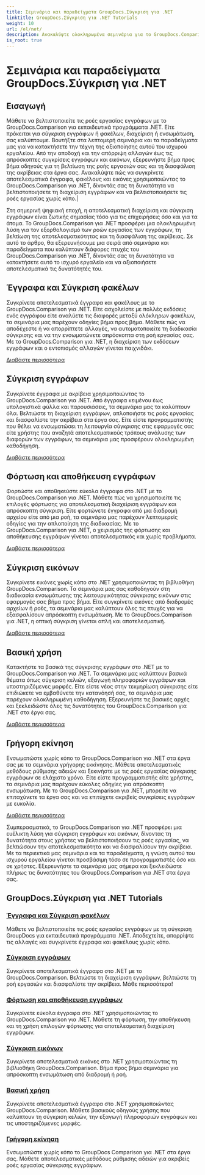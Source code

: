 ```yaml
---
title: Σεμινάρια και παραδείγματα GroupDocs.Σύγκριση για .NET
linktitle: GroupDocs.Σύγκριση για .NET Tutorials
weight: 10
url: /el/net/
description: Ανακαλύψτε ολοκληρωμένα σεμινάρια για το GroupDocs.Comparison για .NET, διευκολύνοντας την αποτελεσματική σύγκριση, διαχείριση και ενσωμάτωση εγγράφων και φακέλων χωρίς κόπο.
is_root: true
---
```


# Σεμινάρια και παραδείγματα GroupDocs.Σύγκριση για .NET

## Εισαγωγή

Μάθετε να βελτιστοποιείτε τις ροές εργασίας εγγράφων με το GroupDocs.Comparison για εκπαιδευτικά προγράμματα .NET. Είτε πρόκειται για σύγκριση εγγράφων ή φακέλων, διαχείριση ή ενσωμάτωση, σας καλύπτουμε. Βουτήξτε στα λεπτομερή σεμινάρια και τα παραδείγματα μας για να κατακτήσετε την τέχνη της αξιοποίησης αυτού του ισχυρού εργαλείου. Από την αποδοχή και την απόρριψη αλλαγών έως τις απρόσκοπτες συγκρίσεις εγγράφων και εικόνων, εξερευνήστε βήμα προς βήμα οδηγούς για τη βελτίωση της ροής εργασιών σας και τη διασφάλιση της ακρίβειας στα έργα σας. Ανακαλύψτε πώς να συγκρίνετε αποτελεσματικά έγγραφα, φακέλους και εικόνες χρησιμοποιώντας το GroupDocs.Comparison για .NET, δίνοντάς σας τη δυνατότητα να βελτιστοποιήσετε τη διαχείριση εγγράφων και να βελτιστοποιήσετε τις ροές εργασίας χωρίς κόπο.|

Στη σημερινή ψηφιακή εποχή, η αποτελεσματική διαχείριση και σύγκριση εγγράφων είναι ζωτικής σημασίας τόσο για τις επιχειρήσεις όσο και για τα άτομα. Το GroupDocs.Comparison για .NET προσφέρει μια ολοκληρωμένη λύση για τον εξορθολογισμό των ροών εργασίας των εγγράφων, τη βελτίωση της αποτελεσματικότητας και τη διασφάλιση της ακρίβειας. Σε αυτό το άρθρο, θα εξερευνήσουμε μια σειρά από σεμινάρια και παραδείγματα που καλύπτουν διάφορες πτυχές του GroupDocs.Comparison για .NET, δίνοντάς σας τη δυνατότητα να κατακτήσετε αυτό το ισχυρό εργαλείο και να αξιοποιήσετε αποτελεσματικά τις δυνατότητές του.

## Έγγραφα και Σύγκριση φακέλων

Συγκρίνετε αποτελεσματικά έγγραφα και φακέλους με το GroupDocs.Comparison για .NET. Είτε ασχολείστε με πολλές εκδόσεις ενός εγγράφου είτε αναλύετε τις διαφορές μεταξύ ολόκληρων φακέλων, τα σεμινάρια μας παρέχουν οδηγίες βήμα προς βήμα. Μάθετε πώς να αποδέχεστε ή να απορρίπτετε αλλαγές, να αυτοματοποιείτε τη διαδικασία σύγκρισης και να την ενσωματώνετε απρόσκοπτα στη ροή εργασίας σας. Με το GroupDocs.Comparison για .NET, η διαχείριση των εκδόσεων εγγράφων και ο εντοπισμός αλλαγών γίνεται παιχνιδάκι.

[Διαβάστε περισσότερα](./documents-and-folder-comparison/)

## Σύγκριση εγγράφων

Συγκρίνετε έγγραφα με ακρίβεια χρησιμοποιώντας το GroupDocs.Comparison για .NET. Από έγγραφα κειμένου έως υπολογιστικά φύλλα και παρουσιάσεις, τα σεμινάρια μας τα καλύπτουν όλα. Βελτιώστε τη διαχείριση εγγράφων, απλοποιήστε τις ροές εργασίας και διασφαλίστε την ακρίβεια στα έργα σας. Είτε είστε προγραμματιστής που θέλει να ενσωματώσει τη λειτουργία σύγκρισης στις εφαρμογές σας είτε χρήστης που αναζητά αποτελεσματικούς τρόπους ανάλυσης των διαφορών των εγγράφων, τα σεμινάρια μας προσφέρουν ολοκληρωμένη καθοδήγηση.

[Διαβάστε περισσότερα](./document-comparison/)

## Φόρτωση και αποθήκευση εγγράφων

Φορτώστε και αποθηκεύστε εύκολα έγγραφα στο .NET με το GroupDocs.Comparison για .NET. Μάθετε πώς να χρησιμοποιείτε τις επιλογές φόρτωσης για αποτελεσματική διαχείριση εγγράφων και απρόσκοπτη σύγκριση. Είτε φορτώνετε έγγραφα από μια διαδρομή αρχείου είτε από μια ροή, τα σεμινάρια μας παρέχουν λεπτομερείς οδηγίες για την απλοποίηση της διαδικασίας. Με το GroupDocs.Comparison για .NET, ο χειρισμός της φόρτωσης και αποθήκευσης εγγράφων γίνεται αποτελεσματικός και χωρίς προβλήματα.

[Διαβάστε περισσότερα](./loading-and-saving-documents/)

## Σύγκριση εικόνων

Συγκρίνετε εικόνες χωρίς κόπο στο .NET χρησιμοποιώντας τη βιβλιοθήκη GroupDocs.Comparison. Τα σεμινάρια μας σας καθοδηγούν στη διαδικασία ενσωμάτωσης της λειτουργικότητας σύγκρισης εικόνων στις εφαρμογές σας βήμα προς βήμα. Είτε συγκρίνετε εικόνες από διαδρομές αρχείων ή ροές, τα σεμινάρια μας καλύπτουν όλες τις πτυχές για να εξασφαλίσουν απρόσκοπτη ενσωμάτωση. Με το GroupDocs.Comparison για .NET, η οπτική σύγκριση γίνεται απλή και αποτελεσματική.

[Διαβάστε περισσότερα](./image-comparison/)

## Βασική χρήση 

Κατακτήστε τα βασικά της σύγκρισης εγγράφων στο .NET με το GroupDocs.Comparison για .NET. Τα σεμινάρια μας καλύπτουν βασικά θέματα όπως σύγκριση κελιών, εξαγωγή πληροφοριών εγγράφων και υποστηριζόμενες μορφές. Είτε είστε νέος στην τεκμηρίωση σύγκρισης είτε επιδιώκετε να εμβαθύνετε την κατανόησή σας, τα σεμινάρια μας παρέχουν ολοκληρωμένη καθοδήγηση. Εξερευνήστε τις βασικές αρχές και ξεκλειδώστε όλες τις δυνατότητες του GroupDocs.Comparison για .NET στα έργα σας.

[Διαβάστε περισσότερα](./basic-usage/)

## Γρήγορη εκίνηση 

Ενσωματώστε χωρίς κόπο το GroupDocs.Comparison για .NET στα έργα σας με τα σεμινάρια γρήγορης εκκίνησης. Μάθετε αποτελεσματικές μεθόδους ρύθμισης αδειών και ξεκινήστε με τις ροές εργασίας σύγκρισης εγγράφων σε ελάχιστο χρόνο. Είτε είστε προγραμματιστής είτε χρήστης, τα σεμινάρια μας παρέχουν εύκολες οδηγίες για απρόσκοπτη ενσωμάτωση. Με το GroupDocs.Comparison για .NET, μπορείτε να επιταχύνετε τα έργα σας και να επιτύχετε ακριβείς συγκρίσεις εγγράφων με ευκολία.

[Διαβάστε περισσότερα](./quick-start/)

Συμπερασματικά, το GroupDocs.Comparison για .NET προσφέρει μια ευέλικτη λύση για σύγκριση εγγράφων και εικόνων, δίνοντας τη δυνατότητα στους χρήστες να βελτιστοποιήσουν τις ροές εργασίας, να βελτιώσουν την αποτελεσματικότητα και να διασφαλίσουν την ακρίβεια. Με τα περιεκτικά μας σεμινάρια και τα παραδείγματα, η γνώση αυτού του ισχυρού εργαλείου γίνεται προσβάσιμη τόσο σε προγραμματιστές όσο και σε χρήστες. Εξερευνήστε τα σεμινάρια μας σήμερα και ξεκλειδώστε πλήρως τις δυνατότητες του GroupDocs.Comparison για .NET στα έργα σας.
## GroupDocs.Σύγκριση για .NET Tutorials 
### [Έγγραφα και Σύγκριση φακέλων](./documents-and-folder-comparison/)
Μάθετε να βελτιστοποιείτε τις ροές εργασίας εγγράφων με τη σύγκριση GroupDocs για εκπαιδευτικά προγράμματα .NET. Αποδεχτείτε, απορρίψτε τις αλλαγές και συγκρίνετε έγγραφα και φακέλους χωρίς κόπο.
### [Σύγκριση εγγράφων](./document-comparison/)
Συγκρίνετε αποτελεσματικά έγγραφα στο .NET με το GroupDocs.Comparison. Βελτιώστε τη διαχείριση εγγράφων, βελτιώστε τη ροή εργασιών και διασφαλίστε την ακρίβεια. Μάθε περισσότερα!
### [Φόρτωση και αποθήκευση εγγράφων](./loading-and-saving-documents/)
Συγκρίνετε εύκολα έγγραφα στο .NET χρησιμοποιώντας το GroupDocs.Comparison για .NET. Μάθετε τη φόρτωση, την αποθήκευση και τη χρήση επιλογών φόρτωσης για αποτελεσματική διαχείριση εγγράφων.
### [Σύγκριση εικόνων](./image-comparison/)
Συγκρίνετε αποτελεσματικά εικόνες στο .NET χρησιμοποιώντας τη βιβλιοθήκη GroupDocs.Comparison. Βήμα προς βήμα σεμινάρια για απρόσκοπτη ενσωμάτωση από διαδρομή ή ροή.
### [Βασική χρήση](./basic-usage/)
Συγκρίνετε αποτελεσματικά έγγραφα στο .NET χρησιμοποιώντας GroupDocs.Comparison. Μάθετε βασικούς οδηγούς χρήσης που καλύπτουν τη σύγκριση κελιών, την εξαγωγή πληροφοριών εγγράφων και τις υποστηριζόμενες μορφές.
### [Γρήγορη εκίνηση](./quick-start/)
Ενσωματώστε χωρίς κόπο το GroupDocs Comparison για .NET στα έργα σας. Μάθετε αποτελεσματικές μεθόδους ρύθμισης αδειών για ακριβείς ροές εργασίας σύγκρισης εγγράφων.